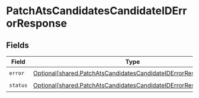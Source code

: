 # PatchAtsCandidatesCandidateIDErrorResponse


## Fields

| Field                                                                                                                                            | Type                                                                                                                                             | Required                                                                                                                                         | Description                                                                                                                                      |
| ------------------------------------------------------------------------------------------------------------------------------------------------ | ------------------------------------------------------------------------------------------------------------------------------------------------ | ------------------------------------------------------------------------------------------------------------------------------------------------ | ------------------------------------------------------------------------------------------------------------------------------------------------ |
| `error`                                                                                                                                          | [Optional[shared.PatchAtsCandidatesCandidateIDErrorResponseError]](undefined/models/shared/patchatscandidatescandidateiderrorresponseerror.md)   | :heavy_check_mark:                                                                                                                               | N/A                                                                                                                                              |
| `status`                                                                                                                                         | [Optional[shared.PatchAtsCandidatesCandidateIDErrorResponseStatus]](undefined/models/shared/patchatscandidatescandidateiderrorresponsestatus.md) | :heavy_check_mark:                                                                                                                               | N/A                                                                                                                                              |